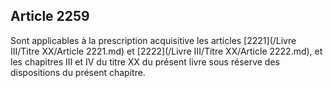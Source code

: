 Article 2259
----
Sont applicables à la prescription acquisitive les articles [2221](/Livre III/Titre XX/Article 2221.md) et [2222](/Livre III/Titre XX/Article 2222.md), et les
chapitres III et IV du titre XX du présent livre sous réserve des dispositions
du présent chapitre.
